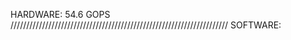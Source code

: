HARDWARE:
54.6 GOPS
/////////////////////////////////////////////////////////////////////
SOFTWARE:

